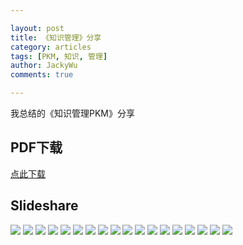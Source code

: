 ```yaml
---

layout: post   
title: 《知识管理》分享   
category: articles  
tags: [PKM, 知识, 管理]  
author: JackyWu  
comments: true  

---
```


我总结的《知识管理PKM》分享

## PDF下载

[点此下载](/downloads/pkm_share/知识管理.pdf)

## Slideshare

![](/images/pkm_share/知识管理.001.jpeg)
![](/images/pkm_share/知识管理.002.jpeg)
![](/images/pkm_share/知识管理.003.jpeg)
![](/images/pkm_share/知识管理.004.jpeg)
![](/images/pkm_share/知识管理.005.jpeg)
![](/images/pkm_share/知识管理.006.jpeg)
![](/images/pkm_share/知识管理.007.jpeg)
![](/images/pkm_share/知识管理.008.jpeg)
![](/images/pkm_share/知识管理.009.jpeg)
![](/images/pkm_share/知识管理.010.jpeg)
![](/images/pkm_share/知识管理.011.jpeg)
![](/images/pkm_share/知识管理.012.jpeg)
![](/images/pkm_share/知识管理.013.jpeg)
![](/images/pkm_share/知识管理.014.jpeg)
![](/images/pkm_share/知识管理.015.jpeg)
![](/images/pkm_share/知识管理.016.jpeg)
![](/images/pkm_share/知识管理.017.jpeg)
![](/images/pkm_share/知识管理.018.jpeg)